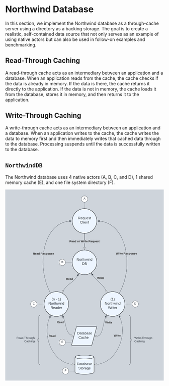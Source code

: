 # Northwind Database

In this section, we implement the Northwind database as a through-cache server using a directory as a backing storage. The goal is to create a realistic, self-contained data source that not only serves as an example of using native actors but can also be used in follow-on examples and benchmarking.

## Read-Through Caching

A read-through cache acts as an intermediary between an application and a database. When an application reads from the cache, the cache checks if the data is already in memory. If the data is there, the cache returns it directly to the application. If the data is not in memory, the cache loads it from the database, stores it in memory, and then returns it to the application.

## Write-Through Caching

A write-through cache acts as an intermediary between an application and a database. When an application writes to the cache, the cache writes the data to memory first and then immediately writes that cached data through to the database. Processing suspends until the data is successfully written to the database.

## `NorthwindDB`

The Northwind database uses 4 native actors (A, B, C, and D), 1 shared memory cache (E), and one file system directory (F).

![Northwind DB Diagram](./image_northwind_db.png)
